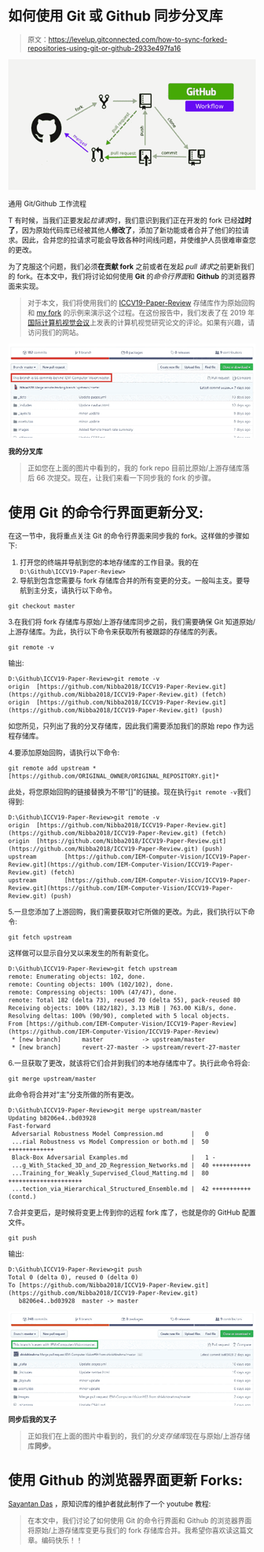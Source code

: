 # 如何使用 Git 或 Github 同步分叉库

> 原文：<https://levelup.gitconnected.com/how-to-sync-forked-repositories-using-git-or-github-2933e497fa16>

![](img/3465bd81491295eff1159707e367b51f.png)

通用 Git/Github 工作流程

T 有时候，当我们正要发起*拉请求*时，我们意识到我们正在开发的 fork 已经**过时了**，因为原始代码库已经被其他人**修改了**，添加了新功能或者合并了他们的拉请求。因此，合并您的拉请求可能会导致各种时间线问题，并使维护人员很难审查您的更改。

为了克服这个问题，我们必须**在贡献 fork** 之前或者在发起 *pull 请求*之前更新我们的 fork。在本文中，我们将讨论如何使用 **Git** 的*命令行界面*和 **Github** 的浏览器界面来实现。

> 对于本文，我们将使用我们的 [ICCV19-Paper-Review](https://github.com/IEM-Computer-Vision/ICCV19-Paper-Review) 存储库作为原始回购和 [my fork](https://github.com/Nibba2018/ICCV19-Paper-Review) 的示例来演示这个过程。在这份报告中，我们发表了在 2019 年[国际计算机视觉会议](http://iccv2019.thecvf.com/)上发表的计算机视觉研究论文的评论。如果有兴趣，请访问我们的网站。

![](img/a18d13fc69e9c855ac35f3126e26ddca.png)

**我的分叉库**

> 正如您在上面的图片中看到的，我的 fork repo 目前比原始/上游存储库落后 66 次提交。现在，让我们来看一下同步我的 fork 的步骤。

# 使用 Git 的命令行界面更新分叉:

在这一节中，我将重点关注 Git 的命令行界面来同步我的 fork。这样做的步骤如下:

1.  打开您的终端并导航到您的本地存储库的工作目录。我的在`D:\Github\ICCV19-Paper-Review>`
2.  导航到包含您需要与 fork 存储库合并的所有变更的分支。一般叫主支。要导航到主分支，请执行以下命令。

```
git checkout master
```

3.在我们将 fork 存储库与原始/上游存储库同步之前，我们需要确保 Git 知道原始/上游存储库。为此，执行以下命令来获取所有被跟踪的存储库的列表。

```
git remote -v
```

输出:

```
D:\Github\ICCV19-Paper-Review>git remote -v
origin  [https://github.com/Nibba2018/ICCV19-Paper-Review.git](https://github.com/Nibba2018/ICCV19-Paper-Review.git) (fetch)
origin  [https://github.com/Nibba2018/ICCV19-Paper-Review.git](https://github.com/Nibba2018/ICCV19-Paper-Review.git) (push)
```

如您所见，只列出了我的分叉存储库，因此我们需要添加我们的原始 repo 作为远程存储库。

4.要添加原始回购，请执行以下命令:

```
git remote add upstream *[https://github.com/ORIGINAL_OWNER/ORIGINAL_REPOSITORY.git]*
```

此处，将您原始回购的链接替换为不带“[]”的链接。现在执行`git remote -v`我们得到:

```
D:\Github\ICCV19-Paper-Review>git remote -v
origin  [https://github.com/Nibba2018/ICCV19-Paper-Review.git](https://github.com/Nibba2018/ICCV19-Paper-Review.git) (fetch)
origin  [https://github.com/Nibba2018/ICCV19-Paper-Review.git](https://github.com/Nibba2018/ICCV19-Paper-Review.git) (push)
upstream        [https://github.com/IEM-Computer-Vision/ICCV19-Paper-Review.git](https://github.com/IEM-Computer-Vision/ICCV19-Paper-Review.git) (fetch)
upstream        [https://github.com/IEM-Computer-Vision/ICCV19-Paper-Review.git](https://github.com/IEM-Computer-Vision/ICCV19-Paper-Review.git) (push)
```

5.一旦您添加了上游回购，我们需要获取对它所做的更改。为此，我们执行以下命令:

```
git fetch upstream
```

这样做可以显示自分叉以来发生的所有新变化。

```
D:\Github\ICCV19-Paper-Review>git fetch upstream
remote: Enumerating objects: 102, done.
remote: Counting objects: 100% (102/102), done.
remote: Compressing objects: 100% (47/47), done.
remote: Total 182 (delta 73), reused 70 (delta 55), pack-reused 80
Receiving objects: 100% (182/182), 3.13 MiB | 763.00 KiB/s, done.
Resolving deltas: 100% (90/90), completed with 5 local objects.
From [https://github.com/IEM-Computer-Vision/ICCV19-Paper-Review](https://github.com/IEM-Computer-Vision/ICCV19-Paper-Review)
 * [new branch]      master           -> upstream/master
 * [new branch]      revert-27-master -> upstream/revert-27-master
```

6.一旦获取了更改，就该将它们合并到我们的本地存储库中了。执行此命令将会:

```
git merge upstream/master
```

此命令将合并对“主”分支所做的所有更改。

```
D:\Github\ICCV19-Paper-Review>git merge upstream/master
Updating b8206e4..bd03928
Fast-forward
 Adversarial Robustness Model Compression.md        |   0
 ...rial Robustness vs Model Compression or both.md |  50 +++++++++++++
 Black-Box Adversarial Examples.md                  |   1 -
 ...g_With_Stacked_3D_and_2D_Regression_Networks.md |  40 +++++++++++
 ...Training_for_Weakly_Supervised_Cloud_Matting.md |  80 +++++++++++++++++++++
 ...tection_via_Hierarchical_Structured_Ensemble.md |  42 +++++++++++
(contd.)
```

7.合并变更后，是时候将变更上传到你的远程 fork 库了，也就是你的 GitHub 配置文件。

```
git push
```

输出:

```
D:\Github\ICCV19-Paper-Review>git push
Total 0 (delta 0), reused 0 (delta 0)
To [https://github.com/Nibba2018/ICCV19-Paper-Review.git](https://github.com/Nibba2018/ICCV19-Paper-Review.git)
   b8206e4..bd03928  master -> master
```

![](img/c2ffca9b5dbd5b961cb6d23c7d4d3b7c.png)

**同步后我的叉子**

> 正如我们在上面的图片中看到的，我们的*分支存储库*现在与原始/上游存储库**同步**。

# 使用 Github 的浏览器界面更新 Forks:

[Sayantan Das](https://medium.com/u/1d1ff41338ca?source=post_page-----2933e497fa16--------------------------------) ，原知识库的维护者就此制作了一个 youtube 教程:

> 在本文中，我们讨论了如何使用 Git 的命令行界面和 Github 的浏览器界面将原始/上游存储库变更与我们的 fork 存储库合并。我希望你喜欢读这篇文章。编码快乐！！